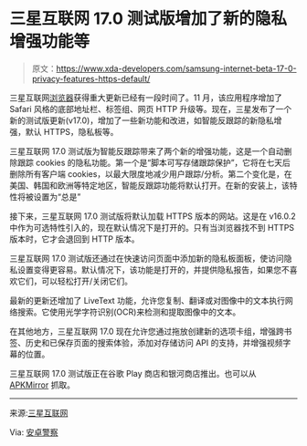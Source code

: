 # 三星互联网 17.0 测试版增加了新的隐私增强功能等

> 原文：<https://www.xda-developers.com/samsung-internet-beta-17-0-privacy-features-https-default/>

三星互联网[浏览器](https://www.xda-developers.com/best-web-browser-for-android/)获得重大更新已经有一段时间了。11 月，该应用程序增加了 Safari 风格的底部地址栏、标签组、网页 HTTP 升级等。现在，三星发布了一个新的测试版更新(v17.0)，增加了一些新功能和改进，如智能反跟踪的新隐私增强，默认 HTTPS，隐私板等。

三星互联网 17.0 测试版为智能反跟踪带来了两个新的增强功能，这是一个自动删除跟踪 cookies 的隐私功能。第一个是“脚本可写存储跟踪保护”，它将在七天后删除所有客户端 cookies，以最大限度地减少用户跟踪/分析。第二个变化是，在美国、韩国和欧洲等特定地区，智能反跟踪功能将默认打开。在新的安装上，该特性将被设置为“总是”

接下来，三星互联网 17.0 测试版将默认加载 HTTPS 版本的网站。这是在 v16.0.2 中作为可选特性引入的，现在默认情况下是打开的。只有当浏览器找不到 HTTPS 版本时，它才会退回到 HTTP 版本。

三星互联网 17.0 测试版还通过在快速访问页面中添加新的隐私板面板，使访问隐私设置变得更容易。默认情况下，该功能是打开的，并提供隐私报告，如果您不喜欢它们，可以轻松打开/关闭它们。

最新的更新还增加了 LiveText 功能，允许您复制、翻译或对图像中的文本执行网络搜索。它使用光学字符识别(OCR)来检测和提取图像中的文本。

在其他地方，三星互联网 17.0 现在允许您通过拖放创建新的选项卡组，增强跨书签、历史和已保存页面的搜索体验，添加对存储访问 API 的支持，并增强视频字幕的位置。

三星互联网 17.0 测试版正在谷歌 Play 商店和银河商店推出。也可以从 [APKMirror](https://www.apkmirror.com/apk/samsung-electronics-co-ltd/samsung-internet-beta/) 抓取。

* * *

来源:[三星互联网](https://medium.com/samsung-internet-dev/samsung-internet-17-0-more-privacy-with-smart-antitracking-and-https-by-default-and-other-features-406f60db4fbc)

Via: [安卓警察](https://www.androidpolice.com/samsung-internet-beta-v17-smart-anti-tracking-privacy-improvements/)